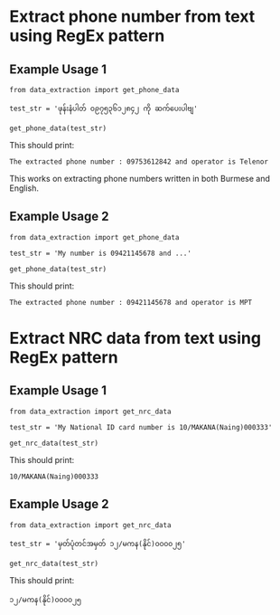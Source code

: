 # Extract phone number from text using RegEx pattern

## Example Usage 1

```
from data_extraction import get_phone_data

test_str = 'ဖုန်းနံပါတ် ၀၉၇၅၃၆၁၂၈၄၂ ကို ဆက်ပေးပါဗျ' 

get_phone_data(test_str)
```

This should print:

```
The extracted phone number : 09753612842 and operator is Telenor
```

This works on extracting phone numbers written in both Burmese and English.

## Example Usage 2

```
from data_extraction import get_phone_data

test_str = 'My number is 09421145678 and ...' 

get_phone_data(test_str)
```

This should print:

```
The extracted phone number : 09421145678 and operator is MPT
```
# Extract NRC data from text using RegEx pattern

## Example Usage 1

```
from data_extraction import get_nrc_data

test_str = 'My National ID card number is 10/MAKANA(Naing)000333'

get_nrc_data(test_str)
```

This should print:

```
10/MAKANA(Naing)000333
```
## Example Usage 2

```
from data_extraction import get_nrc_data

test_str = 'မှတ်ပုံတင်အမှတ် ၁၂/မကန(နိုင်)၀၀၀၀၂၅'

get_nrc_data(test_str)
```

This should print:

```
၁၂/မကန(နိုင်)၀၀၀၀၂၅
```

